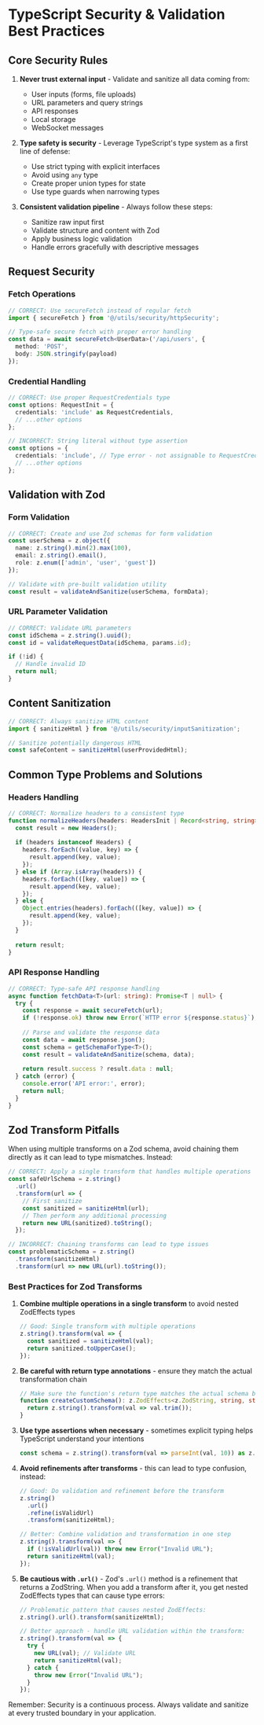 
# TypeScript Security & Validation Best Practices

## Core Security Rules

1. **Never trust external input** - Validate and sanitize all data coming from:
   - User inputs (forms, file uploads)
   - URL parameters and query strings
   - API responses
   - Local storage
   - WebSocket messages

2. **Type safety is security** - Leverage TypeScript's type system as a first line of defense:
   - Use strict typing with explicit interfaces
   - Avoid using `any` type
   - Create proper union types for state
   - Use type guards when narrowing types

3. **Consistent validation pipeline** - Always follow these steps:
   - Sanitize raw input first
   - Validate structure and content with Zod
   - Apply business logic validation
   - Handle errors gracefully with descriptive messages

## Request Security

### Fetch Operations

```typescript
// CORRECT: Use secureFetch instead of regular fetch
import { secureFetch } from '@/utils/security/httpSecurity';

// Type-safe secure fetch with proper error handling
const data = await secureFetch<UserData>('/api/users', {
  method: 'POST',
  body: JSON.stringify(payload)
});
```

### Credential Handling

```typescript
// CORRECT: Use proper RequestCredentials type
const options: RequestInit = {
  credentials: 'include' as RequestCredentials,
  // ...other options
};

// INCORRECT: String literal without type assertion
const options = {
  credentials: 'include', // Type error - not assignable to RequestCredentials
  // ...other options
};
```

## Validation with Zod

### Form Validation

```typescript
// CORRECT: Create and use Zod schemas for form validation
const userSchema = z.object({
  name: z.string().min(2).max(100),
  email: z.string().email(),
  role: z.enum(['admin', 'user', 'guest'])
});

// Validate with pre-built validation utility
const result = validateAndSanitize(userSchema, formData);
```

### URL Parameter Validation

```typescript
// CORRECT: Validate URL parameters
const idSchema = z.string().uuid();
const id = validateRequestData(idSchema, params.id);

if (!id) {
  // Handle invalid ID
  return null;
}
```

## Content Sanitization

```typescript
// CORRECT: Always sanitize HTML content
import { sanitizeHtml } from '@/utils/security/inputSanitization';

// Sanitize potentially dangerous HTML
const safeContent = sanitizeHtml(userProvidedHtml);
```

## Common Type Problems and Solutions

### Headers Handling

```typescript
// CORRECT: Normalize headers to a consistent type
function normalizeHeaders(headers: HeadersInit | Record<string, string>): Headers {
  const result = new Headers();
  
  if (headers instanceof Headers) {
    headers.forEach((value, key) => {
      result.append(key, value);
    });
  } else if (Array.isArray(headers)) {
    headers.forEach(([key, value]) => {
      result.append(key, value);
    });
  } else {
    Object.entries(headers).forEach(([key, value]) => {
      result.append(key, value);
    });
  }
  
  return result;
}
```

### API Response Handling

```typescript
// CORRECT: Type-safe API response handling
async function fetchData<T>(url: string): Promise<T | null> {
  try {
    const response = await secureFetch(url);
    if (!response.ok) throw new Error(`HTTP error ${response.status}`);
    
    // Parse and validate the response data
    const data = await response.json();
    const schema = getSchemaForType<T>();
    const result = validateAndSanitize(schema, data);
    
    return result.success ? result.data : null;
  } catch (error) {
    console.error('API error:', error);
    return null;
  }
}
```

## Zod Transform Pitfalls

When using multiple transforms on a Zod schema, avoid chaining them directly as it can lead to type mismatches. Instead:

```typescript
// CORRECT: Apply a single transform that handles multiple operations
const safeUrlSchema = z.string()
  .url()
  .transform(url => {
    // First sanitize
    const sanitized = sanitizeHtml(url);
    // Then perform any additional processing
    return new URL(sanitized).toString();
  });

// INCORRECT: Chaining transforms can lead to type issues
const problematicSchema = z.string()
  .transform(sanitizeHtml)
  .transform(url => new URL(url).toString());
```

### Best Practices for Zod Transforms

1. **Combine multiple operations in a single transform** to avoid nested ZodEffects types
   ```typescript
   // Good: Single transform with multiple operations
   z.string().transform(val => {
     const sanitized = sanitizeHtml(val);
     return sanitized.toUpperCase();
   });
   ```

2. **Be careful with return type annotations** - ensure they match the actual transformation chain
   ```typescript
   // Make sure the function's return type matches the actual schema being returned
   function createCustomSchema(): z.ZodEffects<z.ZodString, string, string> {
     return z.string().transform(val => val.trim());
   }
   ```

3. **Use type assertions when necessary** - sometimes explicit typing helps TypeScript understand your intentions
   ```typescript
   const schema = z.string().transform(val => parseInt(val, 10)) as z.ZodEffects<z.ZodString, number, string>;
   ```

4. **Avoid refinements after transforms** - this can lead to type confusion, instead:
   ```typescript
   // Good: Do validation and refinement before the transform
   z.string()
     .url()
     .refine(isValidUrl)
     .transform(sanitizeHtml);
   
   // Better: Combine validation and transformation in one step
   z.string().transform(val => {
     if (!isValidUrl(val)) throw new Error("Invalid URL");
     return sanitizeHtml(val);
   });
   ```

5. **Be cautious with `.url()`** - Zod's `.url()` method is a refinement that returns a ZodString. When you add a transform after it, you get nested ZodEffects types that can cause type errors:
   ```typescript
   // Problematic pattern that causes nested ZodEffects:
   z.string().url().transform(sanitizeHtml);
   
   // Better approach - handle URL validation within the transform:
   z.string().transform(val => {
     try {
       new URL(val); // Validate URL
       return sanitizeHtml(val);
     } catch {
       throw new Error("Invalid URL");
     }
   });
   ```

Remember: Security is a continuous process. Always validate and sanitize at every trusted boundary in your application.
